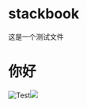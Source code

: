 # stackbook
这是一个测试文件

# 你好

![Test](https://pic3.zhimg.com/v2-58d652598269710fa67ec8d1c88d8f03_r.jpg?source=1940ef5c)![](https://www.keaidian.com/uploads/allimg/190424/24110307_20.jpg)
<!--stackedit_data:
eyJoaXN0b3J5IjpbMTU4NjIxNjk1NiwtNzQ4NDMxNjQzLDE0NT
Q1OTA1NzFdfQ==
-->